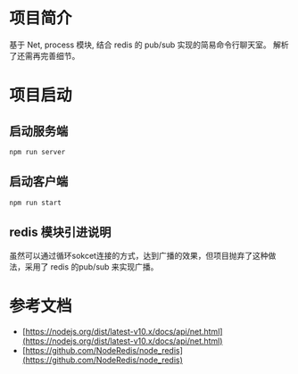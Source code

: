 # 项目简介
基于 Net, process 模块, 结合 redis 的 pub/sub 实现的简易命令行聊天室。 解析了还需再完善细节。

# 项目启动
## 启动服务端
```
npm run server
```

## 启动客户端
```
npm run start
```

## redis 模块引进说明
虽然可以通过循环sokcet连接的方式，达到广播的效果，但项目抛弃了这种做法，采用了 redis 的pub/sub 来实现广播。


# 参考文档
* [https://nodejs.org/dist/latest-v10.x/docs/api/net.html](https://nodejs.org/dist/latest-v10.x/docs/api/net.html)
* [https://github.com/NodeRedis/node_redis](https://github.com/NodeRedis/node_redis)
